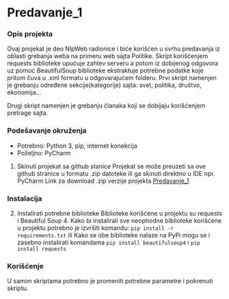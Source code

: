 # Predavanje_1
### Opis projekta

Ovaj projekat je deo NlpWeb radionice i biće korišćen u svrhu predavanja iz oblasti grebanja weba na primeru web sajta Politike.
Skript korišćenjem requests biblioteke upućuje zahtev serveru a potom iz dobijenog odgovora uz pomoć BeautifulSoup biblioteke ekstraktuje potrebne podatke koje pritom čuva u .xml formatu u odgovarajućem folderu.
Prvi skript namenjen je grebanju određene sekcije(kategorije) sajta: svet, politika, društvo, ekonomija...

Drugi skript namenjen je grebanju članaka koji se dobijaju korišćenjem pretrage sajta.

### Podešavanje okruženja
- Potrebno: Python 3, pip, internet konekcija
- Poželjno: PyCharm

1. Skinuti projekat sa github stanice
Projekat se može preuzeti sa ove github stranice u formatu .zip datoteke ili ga skinuti direktno u IDE npr. PyCharm
Link za download .zip verzije projekta [Predavanje_1](https://github.com/petar-popovic-bg/Predavanje_1/archive/refs/heads/master.zip)

### Instalacija
2. Instalirati potrebne biblioteke
Biblioteke korišćene u projektu su requests i Beautiful Soup 4. Kako bi instalirali sve neophodne biblioteke korišćene u projektu potrebno je izvršiti komandu:
`pip install -r requirements.txt`
ili
Kako se obe biblioteke nalaze na PyPi mogu se i zasebno instalirati komandama
`pip install beautifulsoup4` i `pip install requests`

### Korišćenje
U samim skriptama potrebno je promeniti potrebne parametre i pokrenuti skriptu.
